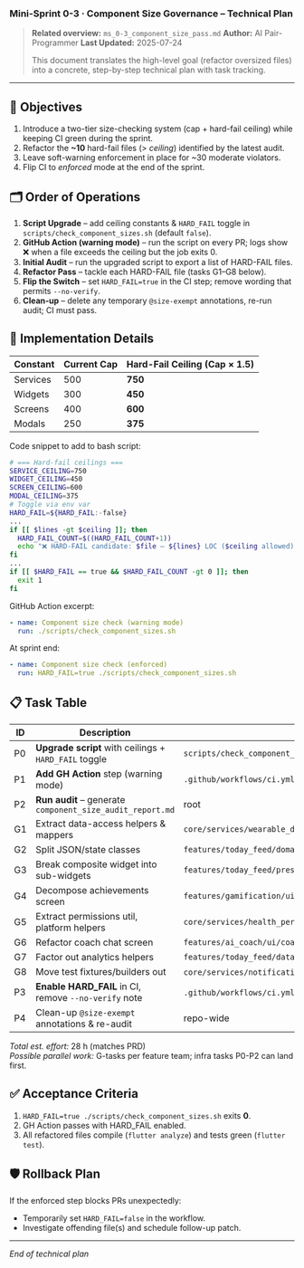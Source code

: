 ### Mini-Sprint 0-3 · Component Size Governance – Technical Plan

> **Related overview:** `ms_0-3_component_size_pass.md` **Author:** AI
> Pair-Programmer **Last Updated:** 2025-07-24
>
> This document translates the high-level goal (refactor oversized files) into a
> concrete, step-by-step technical plan with task tracking.

---

## 🎯 Objectives

1. Introduce a two-tier size-checking system (cap + hard-fail ceiling) while
   keeping CI green during the sprint.
2. Refactor the **~10** hard-fail files (> _ceiling_) identified by the latest
   audit.
3. Leave soft-warning enforcement in place for ~30 moderate violators.
4. Flip CI to _enforced_ mode at the end of the sprint.

## 🗂️ Order of Operations

1. **Script Upgrade** – add ceiling constants & `HARD_FAIL` toggle in
   `scripts/check_component_sizes.sh` (default `false`).
2. **GitHub Action (warning mode)** – run the script on every PR; logs show ❌
   when a file exceeds the ceiling but the job exits 0.
3. **Initial Audit** – run the upgraded script to export a list of HARD-FAIL
   files.
4. **Refactor Pass** – tackle each HARD-FAIL file (tasks G1–G8 below).
5. **Flip the Switch** – set `HARD_FAIL=true` in the CI step; remove wording
   that permits `--no-verify`.
6. **Clean-up** – delete any temporary `@size-exempt` annotations, re-run audit;
   CI must pass.

## 🔧 Implementation Details

| Constant | Current Cap | Hard-Fail Ceiling (Cap × 1.5) |
| -------- | ----------- | ----------------------------- |
| Services | 500         | **750**                       |
| Widgets  | 300         | **450**                       |
| Screens  | 400         | **600**                       |
| Modals   | 250         | **375**                       |

Code snippet to add to bash script:

```bash
# === Hard-fail ceilings ===
SERVICE_CEILING=750
WIDGET_CEILING=450
SCREEN_CEILING=600
MODAL_CEILING=375
# Toggle via env var
HARD_FAIL=${HARD_FAIL:-false}
...
if [[ $lines -gt $ceiling ]]; then
  HARD_FAIL_COUNT=$((HARD_FAIL_COUNT+1))
  echo "❌ HARD-FAIL candidate: $file – ${lines} LOC ($ceiling allowed)"
fi
...
if [[ $HARD_FAIL == true && $HARD_FAIL_COUNT -gt 0 ]]; then
  exit 1
fi
```

GitHub Action excerpt:

```yaml
- name: Component size check (warning mode)
  run: ./scripts/check_component_sizes.sh
```

At sprint end:

```yaml
- name: Component size check (enforced)
  run: HARD_FAIL=true ./scripts/check_component_sizes.sh
```

## 📋 Task Table

| ID | Description                                               | Target File(s) / Path                                                       | Owner         | Est  | Status |
| -- | --------------------------------------------------------- | --------------------------------------------------------------------------- | ------------- | ---- | ------ |
| P0 | **Upgrade script** with ceilings + `HARD_FAIL` toggle     | `scripts/check_component_sizes.sh`                                          | dev-infra     | 1h   | ✅     |
| P1 | **Add GH Action** step (warning mode)                     | `.github/workflows/ci.yml`                                                  | dev-infra     | 0.5h | ✅     |
| P2 | **Run audit** – generate `component_size_audit_report.md` | root                                                                        | dev-infra     | 0.5h | ✅     |
| G1 | Extract data-access helpers & mappers                     | `core/services/wearable_data_repository.dart`                               | backend       | 4h   | ✅     |
| G2 | Split JSON/state classes                                  | `features/today_feed/domain/models/today_feed_content.dart`                 | mobile        | 3h   | ✅     |
| G3 | Break composite widget into sub-widgets                   | `features/today_feed/presentation/widgets/states/offline_state_widget.dart` | mobile        | 3h   | ⬜     |
| G4 | Decompose achievements screen                             | `features/gamification/ui/achievements_screen.dart`                         | gamification  | 4h   | ✅     |
| G5 | Extract permissions util, platform helpers                | `core/services/health_permission_manager.dart`                              | core          | 3h   | ⬜     |
| G6 | Refactor coach chat screen                                | `features/ai_coach/ui/coach_chat_screen.dart`                               | ai-coach      | 4h   | ⬜     |
| G7 | Factor out analytics helpers                              | `features/today_feed/data/services/today_feed_sharing_service.dart`         | today_feed    | 3h   | ⬜     |
| G8 | Move test fixtures/builders out                           | `core/services/notification_test_validator.dart` et al.                     | notifications | 3h   | ⬜     |
| P3 | **Enable HARD_FAIL** in CI, remove `--no-verify` note     | `.github/workflows/ci.yml`, docs                                            | dev-infra     | 0.5h | ⬜     |
| P4 | Clean-up `@size-exempt` annotations & re-audit            | repo-wide                                                                   | dev-infra     | 0.5h | ⬜     |

_Total est. effort:_ 28 h (matches PRD)\
_Possible parallel work:_ G-tasks per feature team; infra tasks P0-P2 can land
first.

## ✅ Acceptance Criteria

1. `HARD_FAIL=true ./scripts/check_component_sizes.sh` exits **0**.
2. GH Action passes with HARD_FAIL enabled.
3. All refactored files compile (`flutter analyze`) and tests green
   (`flutter test`).

## 🛡️ Rollback Plan

If the enforced step blocks PRs unexpectedly:

- Temporarily set `HARD_FAIL=false` in the workflow.
- Investigate offending file(s) and schedule follow-up patch.

---

_End of technical plan_
